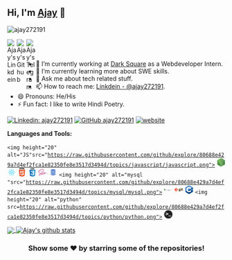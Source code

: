## Hi, I'm [Ajay](https://ajaykrportfolio.now.sh) 👋

<p align="left"> <img src="https://komarev.com/ghpvc/?username=ajay272191&label=Views&color=blue&style=plastic" alt="ajay272191" /> </p>

<a href="https://www.linkedin.com/in/ajay272191">
  <img align="left" alt="Ajay's Linkdein" width="22px" src="https://cdn.jsdelivr.net/npm/simple-icons@v3/icons/linkedin.svg" />
</a>
<a href="https://github.com/ajay272191">
  <img align="left" alt="Ajay's Github" width="22px" src="https://cdn.jsdelivr.net/npm/simple-icons@v3/icons/github.svg" />
</a>
<a href="https://t.me/ajay272191">
  <img align="left" alt="Ajay's Telegram" width="22px" src="https://cdn.jsdelivr.net/npm/simple-icons@v3/icons/telegram.svg" />
</a>

<br/>
<br/>


- 🔭 I’m currently working at [Dark Square](https://darksquare.ca/) as a Webdeveloper Intern.
- 🌱 I’m currently learning more about SWE skills.
- 💬 Ask me about tech related stuff.
- 📫 How to reach me: [Linkdein - @ajay272191](https://www.linkedin.com/in/ajay272191).
- 😄 Pronouns: He/His
- ⚡ Fun fact: I like to write Hindi Poetry.

[![Linkedin: ajay272191](https://img.shields.io/badge/-ajay272191-blue?style=flat-square&logo=Linkedin&logoColor=white&link=https://www.linkedin.com/in/ajay272191/)](https://www.linkedin.com/in/ajay272191/)
[![GitHub ajay272191](https://img.shields.io/github/followers/ajay272191?label=follow&style=social)](https://github.com/ajay272191)
[![website](https://img.shields.io/badge/PortfolioWebsite-ajaykrportfolio.now.sh-2648ff?style=flat-square&logo=google-chrome)](https://ajaykrportfolio.now.sh)


**Languages and Tools:**  

<code><img height="20" alt="JS"src="https://raw.githubusercontent.com/github/explore/80688e429a7d4ef2fca1e82350fe8e3517d3494d/topics/javascript/javascript.png"></code>
<code><img height="20" alt="Node" src="https://raw.githubusercontent.com/github/explore/80688e429a7d4ef2fca1e82350fe8e3517d3494d/topics/nodejs/nodejs.png"></code>    
<code><img height="20" alt="React" src="https://raw.githubusercontent.com/github/explore/80688e429a7d4ef2fca1e82350fe8e3517d3494d/topics/react/react.png"></code>
<code><img height="20" alt="HTML" src="https://raw.githubusercontent.com/github/explore/80688e429a7d4ef2fca1e82350fe8e3517d3494d/topics/html/html.png"></code>
<code><img height="20" alt="CSS" src="https://raw.githubusercontent.com/github/explore/80688e429a7d4ef2fca1e82350fe8e3517d3494d/topics/css/css.png"></code>
<code><img height="20" alt="SASS" src="https://raw.githubusercontent.com/github/explore/80688e429a7d4ef2fca1e82350fe8e3517d3494d/topics/sass/sass.png"></code>
<code><img height="20" alt="SQL" src="https://raw.githubusercontent.com/github/explore/80688e429a7d4ef2fca1e82350fe8e3517d3494d/topics/sql/sql.png"></code>
<code><img height="20" alt="mysql "src="https://raw.githubusercontent.com/github/explore/80688e429a7d4ef2fca1e82350fe8e3517d3494d/topics/mysql/mysql.png"></code>
<code><img height="20" alt="mongodb" src="https://raw.githubusercontent.com/github/explore/80688e429a7d4ef2fca1e82350fe8e3517d3494d/topics/mongodb/mongodb.png"></code>
<code><img height="20" alt="git" src="https://raw.githubusercontent.com/github/explore/80688e429a7d4ef2fca1e82350fe8e3517d3494d/topics/git/git.png" ></code>
<code><img height="20" alt="c++" src="https://raw.githubusercontent.com/github/explore/80688e429a7d4ef2fca1e82350fe8e3517d3494d/topics/cpp/cpp.png"></code>
<code><img height="20" alt="python" src=https://raw.githubusercontent.com/github/explore/80688e429a7d4ef2fca1e82350fe8e3517d3494d/topics/python/python.png"></code>
<code><img height="20" alt="linux" src="https://raw.githubusercontent.com/github/explore/80688e429a7d4ef2fca1e82350fe8e3517d3494d/topics/terminal/terminal.png"></code>


<a href="https://github.com/ajay272191">
  <img align="center" src="https://github-readme-stats.vercel.app/api/top-langs/?username=ajay272191&theme=light&hide_langs_below=1" />
</a>
<a href="https://github.com/ajay272191">
 <img align="center" src="https://github-readme-stats.vercel.app/api?username=ajay272191&show_icons=true&theme=light&line_height=27" alt="Ajay's github stats"/>
</a>

<div align="center">

### Show some ❤️ by starring some of the repositories!

</div>
